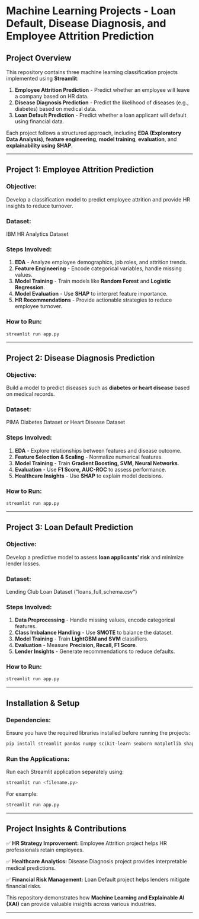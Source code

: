 # **Machine Learning Projects - Loan Default, Disease Diagnosis, and Employee Attrition Prediction**

## **Project Overview**

This repository contains three machine learning classification projects implemented using **Streamlit**:

1. **Employee Attrition Prediction** - Predict whether an employee will leave a company based on HR data.
2. **Disease Diagnosis Prediction** - Predict the likelihood of diseases (e.g., diabetes) based on medical data.
3. **Loan Default Prediction** - Predict whether a loan applicant will default using financial data.

Each project follows a structured approach, including **EDA (Exploratory Data Analysis)**, **feature engineering**, **model training**, **evaluation**, and **explainability using SHAP**.

---

## **Project 1: Employee Attrition Prediction**

### **Objective:**

Develop a classification model to predict employee attrition and provide HR insights to reduce turnover.

### **Dataset:**

IBM HR Analytics Dataset

### **Steps Involved:**

1. **EDA** - Analyze employee demographics, job roles, and attrition trends.
2. **Feature Engineering** - Encode categorical variables, handle missing values.
3. **Model Training** - Train models like **Random Forest** and **Logistic Regression**.
4. **Model Evaluation** - Use **SHAP** to interpret feature importance.
5. **HR Recommendations** - Provide actionable strategies to reduce employee turnover.

### **How to Run:**

```bash
streamlit run app.py
```

---

## **Project 2: Disease Diagnosis Prediction**

### **Objective:**

Build a model to predict diseases such as **diabetes or heart disease** based on medical records.

### **Dataset:**

PIMA Diabetes Dataset or Heart Disease Dataset

### **Steps Involved:**

1. **EDA** - Explore relationships between features and disease outcome.
2. **Feature Selection & Scaling** - Normalize numerical features.
3. **Model Training** - Train **Gradient Boosting, SVM, Neural Networks**.
4. **Evaluation** - Use **F1 Score, AUC-ROC** to assess performance.
5. **Healthcare Insights** - Use **SHAP** to explain model decisions.

### **How to Run:**

```bash
streamlit run app.py
```

---

## **Project 3: Loan Default Prediction**

### **Objective:**

Develop a predictive model to assess **loan applicants' risk** and minimize lender losses.

### **Dataset:**

Lending Club Loan Dataset ("loans\_full\_schema.csv")

### **Steps Involved:**

1. **Data Preprocessing** - Handle missing values, encode categorical features.
2. **Class Imbalance Handling** - Use **SMOTE** to balance the dataset.
3. **Model Training** - Train **LightGBM and SVM** classifiers.
4. **Evaluation** - Measure **Precision, Recall, F1 Score**.
5. **Lender Insights** - Generate recommendations to reduce defaults.

### **How to Run:**

```bash
streamlit run app.py
```

---

## **Installation & Setup**

### **Dependencies:**

Ensure you have the required libraries installed before running the projects:

```bash
pip install streamlit pandas numpy scikit-learn seaborn matplotlib shap imbalanced-learn lightgbm
```

### **Run the Applications:**

Run each Streamlit application separately using:

```bash
streamlit run <filename.py>
```

For example:

```bash
streamlit run app.py
```

---

## **Project Insights & Contributions**

✅ **HR Strategy Improvement:** Employee Attrition project helps HR professionals retain employees.

✅ **Healthcare Analytics:** Disease Diagnosis project provides interpretable medical predictions.

✅ **Financial Risk Management:** Loan Default project helps lenders mitigate financial risks.

This repository demonstrates how **Machine Learning and Explainable AI (XAI)** can provide valuable insights across various industries.

---

##

